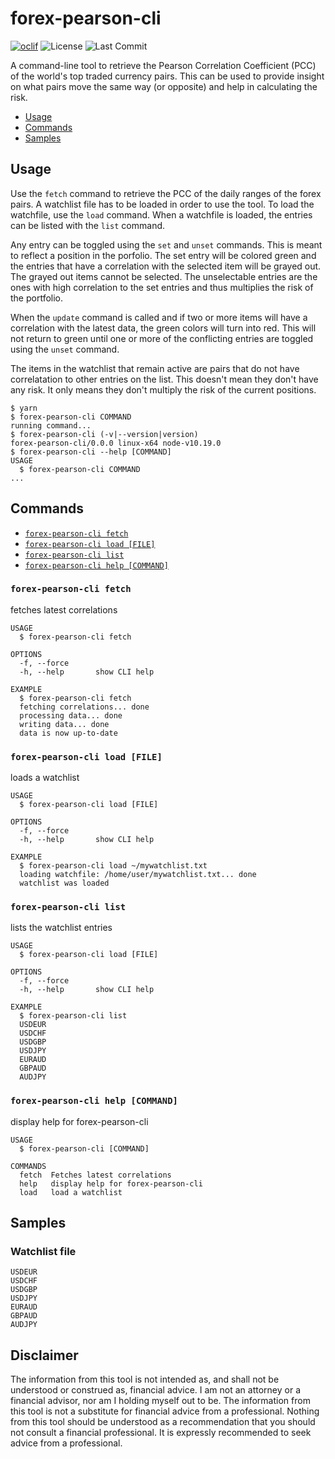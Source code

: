 # forex-pearson-cli

[![oclif](https://img.shields.io/badge/cli-oclif-brightgreen.svg)](https://oclif.io) ![License](https://img.shields.io/github/license/shyrwinsia/forex-pearson-cli) ![Last Commit](https://img.shields.io/github/last-commit/shyrwinsia/forex-pearson-cli)

A command-line tool to retrieve the Pearson Correlation Coefficient (PCC) of the world's top traded currency pairs. This can be used to provide insight on what pairs move the same way (or opposite) and help in calculating the risk.

<!-- toc -->
* [Usage](#usage)
* [Commands](#commands)
* [Samples](#samples)
<!-- tocstop -->
## Usage
Use the `fetch` command to retrieve the PCC of the daily ranges of the forex pairs. A watchlist file has to be loaded in order to use the tool. To load the watchfile, use the `load` command. When a watchfile is loaded, the entries can be listed with the `list` command.

Any entry can be toggled using the `set` and `unset` commands. This is meant to reflect a position in the porfolio. The set entry will be colored green and the entries that have a correlation with the selected item will be grayed out. The grayed out items cannot be selected. The unselectable entries are the ones with high correlation to the set entries and thus multiplies the risk of the portfolio.

When the `update` command is called and if two or more items will have a correlation with the latest data, the green colors will turn into red. This will not return to green until one or more of the conflicting entries are toggled using the  `unset` command.

The items in the watchlist that remain active are pairs that do not have correlatation to other entries on the list. This doesn't mean they don't have any risk. It only means they don't multiply the risk of the current positions.

<!-- usage -->
```sh-session
$ yarn
$ forex-pearson-cli COMMAND
running command...
$ forex-pearson-cli (-v|--version|version)
forex-pearson-cli/0.0.0 linux-x64 node-v10.19.0
$ forex-pearson-cli --help [COMMAND]
USAGE
  $ forex-pearson-cli COMMAND
...
```
<!-- usagestop -->
## Commands
<!-- commands -->
* [`forex-pearson-cli fetch`](#forex-pearson-cli-fetch)
* [`forex-pearson-cli load [FILE]`](#forex-pearson-cli-load)
* [`forex-pearson-cli list`](#forex-pearson-cli-list)
* [`forex-pearson-cli help [COMMAND]`](#forex-pearson-cli-help-command)

### `forex-pearson-cli fetch`

fetches latest correlations

```
USAGE
  $ forex-pearson-cli fetch

OPTIONS
  -f, --force
  -h, --help       show CLI help

EXAMPLE
  $ forex-pearson-cli fetch
  fetching correlations... done
  processing data... done
  writing data... done
  data is now up-to-date
```

### `forex-pearson-cli load [FILE]`

loads a watchlist

```
USAGE
  $ forex-pearson-cli load [FILE]

OPTIONS
  -f, --force
  -h, --help       show CLI help

EXAMPLE
  $ forex-pearson-cli load ~/mywatchlist.txt
  loading watchfile: /home/user/mywatchlist.txt... done
  watchlist was loaded
```

### `forex-pearson-cli list`

lists the watchlist entries

```
USAGE
  $ forex-pearson-cli load [FILE]

OPTIONS
  -f, --force
  -h, --help       show CLI help

EXAMPLE
  $ forex-pearson-cli list
  USDEUR
  USDCHF
  USDGBP
  USDJPY
  EURAUD
  GBPAUD
  AUDJPY
```

### `forex-pearson-cli help [COMMAND]`

display help for forex-pearson-cli

```
USAGE
  $ forex-pearson-cli [COMMAND]

COMMANDS
  fetch  Fetches latest correlations
  help   display help for forex-pearson-cli
  load   load a watchlist
```
<!-- commandsstop -->
## Samples
### Watchlist file
```
USDEUR
USDCHF
USDGBP
USDJPY
EURAUD
GBPAUD
AUDJPY
```
## Disclaimer
The information from this tool is not intended as, and shall not be understood or construed as, financial advice. I am not an attorney or a financial advisor, nor am I holding myself out to be. The information from this tool is not a substitute for financial advice from a professional. Nothing from this tool should be understood as a recommendation that you should not consult a financial professional. It is expressly recommended to seek advice from a professional.